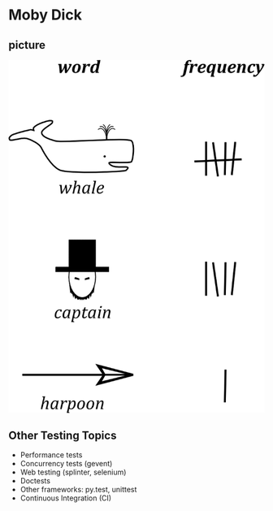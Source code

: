# Moby Dick

## picture

![tick marks while counting words](mobydick.png "Counting words")


## Other Testing Topics
* Performance tests
* Concurrency tests (gevent)
* Web testing (splinter, selenium)
* Doctests
* Other frameworks: py.test, unittest
* Continuous Integration (CI)

